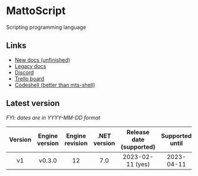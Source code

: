 # MattoScript
Scripting programming language

## Links
- [New docs (unfinished)](https://matto58.rf.gd/mtsdocs)
- [Legacy docs](https://github.com/Matto58/MattoScript/wiki/Documentation)
- [Discord](https://discord.gg/2R2aC5NTd7)
- [Trello board](https://trello.com/b/nGJyW8r9/mattoscript)
- [Codeshell (better than mts-shell)](https://github.com/Matto58/Codeshell/)


## Latest version
*FYI: dates are in YYYY-MM-DD format*

| Version | Engine version | Engine revision | .NET version | Release date (supported) | Supported until |
|:-:|:-:|:-:|:-:|:-:|:-:|
| v1 | v0.3.0 | 12 | 7.0 | 2023-02-11 (yes) | 2023-04-11 |
